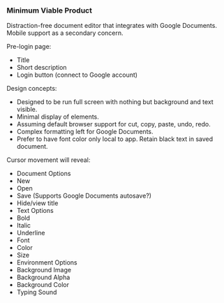 ### Minimum Viable Product

Distraction-free document editor that integrates with Google Documents. Mobile support as a secondary concern.

Pre-login page:
 * Title
 * Short description
 * Login button (connect to Google account)

Design concepts:
 * Designed to be run full screen with nothing but background and text visible.
 * Minimal display of elements.
 * Assuming default browser support for cut, copy, paste, undo, redo.
 * Complex formatting left for Google Documents.
 * Prefer to have font color only local to app. Retain black text in saved document.

Cursor movement will reveal:
 * Document Options
  * New
  * Open
  * Save (Supports Google Documents autosave?)
  * Hide/view title
 * Text Options
  * Bold
  * Italic
  * Underline
  * Font
  * Color
  * Size
 * Environment Options
  * Background Image
  * Background Alpha
  * Background Color
  * Typing Sound

